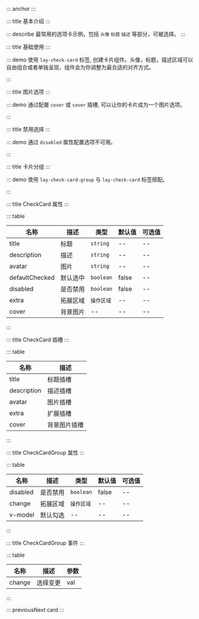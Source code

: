 ::: anchor
:::

::: title 基本介绍
:::

::: describe 最常用的选项卡示例，包括 <code>头像</code> <code>标题</code> <code>描述</code> 等部分，可被选择。
:::

::: title 基础使用
:::

::: demo 使用 `lay-check-card` 标签, 创建卡片组件。头像，标题，描述区域可以自由组合或者单独呈现，组件会为你调整为最合适的对齐方式。

<template>
  <lay-check-card
    title="标题"
    avatar="http://www.layui-vue.com/assets/logo.a3fad609.jpg"
    description="选择一个由流程编排提供的典型用户案例，可以从中学习到流程编排很多设计理念。"
    defaultChecked
    @click="handleClick"
  >
  </lay-check-card>
  <lay-check-card
    title="标题"
    avatar="http://www.layui-vue.com/assets/logo.a3fad609.jpg"
    description="选择一个由流程编排提供的典型用户案例，可以从中学习到流程编排很多设计理念。"
    @click="handleClick"
  >
  </lay-check-card>
  <lay-check-card
    title="标题"
    avatar="http://www.layui-vue.com/assets/logo.a3fad609.jpg"
    description="选择一个由流程编排提供的典型用户案例，可以从中学习到流程编排很多设计理念。"
    @click="handleClick"
  >
  </lay-check-card>
</template>

<script setup>
import { ref } from 'vue'

const handleClick = (value) =>  {
  console.log(value);
}
</script>

:::

::: title 图片选项
:::

::: demo 通过配置 `cover` 或  `cover` 插槽, 可以让你的卡片成为一个图片选项。
<template>
  <lay-check-card>
     <template #cover>
      <img src="https://gw.alipayobjects.com/mdn/rms_66ee3f/afts/img/A*FyH5TY53zSwAAAAAAAAAAABkARQnAQ"/>
    </template>
  </lay-check-card>
   <lay-check-card
   cover="https://gw.alipayobjects.com/mdn/rms_66ee3f/afts/img/A*FyH5TY53zSwAAAAAAAAAAABkARQnAQ">
  </lay-check-card>
</template>

:::


::: title 禁用选择
:::

::: demo 通过 `disabled` 属性配置选项不可用。
<template>
 <lay-check-card
    avatar="http://www.layui-vue.com/assets/logo.a3fad609.jpg"
    title="标题"
    description="选择一个由流程编排提供的典型用户案例，可以从中学习到流程编排很多设计理念。"
  >
  </lay-check-card>
  <lay-check-card
    disabled
    avatar="http://www.layui-vue.com/assets/logo.a3fad609.jpg"
    title="标题"
    description="选择一个由流程编排提供的典型用户案例，可以从中学习到流程编排很多设计理念。"
  >
  </lay-check-card>
  <lay-check-card
    defaultChecked
    disabled
    avatar="http://www.layui-vue.com/assets/logo.a3fad609.jpg"
    title="标题"
    description="选择一个由流程编排提供的典型用户案例，可以从中学习到流程编排很多设计理念。"
  >
  </lay-check-card>
  <br/>
  <lay-check-card-group disabled v-model="checked1">
    <lay-check-card
      value="1"
      avatar="http://www.layui-vue.com/assets/logo.a3fad609.jpg"
      title="标题"
      description="选择一个由流程编排提供的典型用户案例，可以从中学习到流程编排很多设计理念。">
    </lay-check-card>
    <lay-check-card
      value="4"
      avatar="http://www.layui-vue.com/assets/logo.a3fad609.jpg"
      title="标题"
      description="选择一个由流程编排提供的典型用户案例，可以从中学习到流程编排很多设计理念。">
    </lay-check-card>
    <lay-check-card
      disabled
      avatar="http://www.layui-vue.com/assets/logo.a3fad609.jpg"
      title="标题"
      description="选择一个由流程编排提供的典型用户案例，可以从中学习到流程编排很多设计理念。">
    </lay-check-card>
  </lay-check-card-group>
</template>

<script>
import { ref } from 'vue'
const checked1 = ref(['1', '2', '3'])

export default {
  setup() {
    return {
      checked1
    }
  }
}
</script>

:::

::: title 卡片分组
:::

::: demo 使用 `lay-check-card-group` 与 `lay-check-card` 标签搭配。

<template>
  <lay-check-card-group v-model="checked1" @change="groupChange">
    <lay-check-card
      value="1"
      avatar="http://www.layui-vue.com/assets/logo.a3fad609.jpg"
      title="标题"
      description="选择一个由流程编排提供的典型用户案例，可以从中学习到流程编排很多设计理念。">
  </lay-check-card>
   <lay-check-card
      value="4"
      avatar="http://www.layui-vue.com/assets/logo.a3fad609.jpg"
      title="标题"
      description="选择一个由流程编排提供的典型用户案例，可以从中学习到流程编排很多设计理念。">
  </lay-check-card>
  <lay-check-card
      disabled
      avatar="http://www.layui-vue.com/assets/logo.a3fad609.jpg"
      title="标题"
      description="选择一个由流程编排提供的典型用户案例，可以从中学习到流程编排很多设计理念。">
  </lay-check-card>
  </lay-check-card-group>
</template>

<script>
import { ref } from 'vue'
const checked1 = ref(['1', '2', '3'])

export default {
  setup() {
    const groupChange = (val) => {
      // console.log(val, 'val', 112)
    }
    return {
      checked1,
      groupChange
    }
  }
}
</script>

:::

::: title CheckCard 属性
:::

::: table

| 名称   | 描述 | 类型     | 默认值   | 可选值                   |
| ------ | ---- | -------- | -------- | ------------------------ |
| title  | 标题 | `string` | --       | --                       |
| description | 描述 | `string` | -- | -- |
| avatar | 图片 | `string` | -- | -- |
| defaultChecked | 默认选中 | `boolean` | false | -- |
| disabled | 是否禁用	 | `boolean` | false | -- |
| extra | 拓展区域	 | `操作区域` | -- | -- |
| cover | 背景图片	 | -- | -- | -- |

:::

::: title CheckCard 插槽
:::

::: table

| 名称    | 描述     |
| ------- | -------- |
| title | 标题插槽 | 
| description  | 描述插槽 |
| avatar    | 图片插槽 |
| extra   | 扩展插槽 |
| cover  | 背景图片插槽 |

:::

::: title CheckCardGroup 属性
:::

::: table

| 名称    | 描述 | 类型     | 默认值   | 可选值                   |
| ------  | ---- | -------- | -------- | ------------------------ |
| disabled | 是否禁用	 | `boolean` | false | -- |
| change  | 拓展区域	 | `操作区域` | -- | -- |
| v-model | 默认勾选	 | -- | -- | -- |

:::

::: title CheckCardGroup 事件
:::

::: table

| 名称   | 描述      | 参数      |
| ------ | -------- | --------  | 
| change | 选择变更	 | val       | 

:::

::: previousNext card
:::
